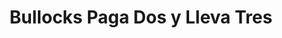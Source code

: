 ---
title: "Bullocks Paga Dos y Lleva Tres"
url: /santa-lucia-cotzumalguapa/bullocks-paga-dos-y-lleva-tres/
shop: ropa
---